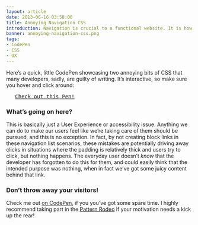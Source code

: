 ```yaml
---
layout: article
date: 2013-06-16 03:58:00
title: Annoying Navigation CSS
introduction: Navigation is crucial to a functional website. It is how your users find the information they're after; get it right, and your users are happy—get it wrong, and they go insane!
banner: annoying-navigation-css.png
tags:
- CodePen
- CSS
- UX
---
```


Here’s a quick, little CodePen showcasing two annoying bits of CSS that many developers, sadly, are guilty of writing. It’s interactive, so make sure you hover and click around:

<pre class="codepen" data-height="600" data-type="result" data-href="LHqFy" data-user="chrisburnell" data-safe="true"> <code> </code> <a href="http://codepen.io/chrisburnell/pen/LHqFy">Check out this Pen!</a> </pre>
<script src="http://codepen.io/assets/embed/ei.js"></script>

### What’s going on here?

This is basically just a User Experience or accessibility issue. Anything we can do to make our users feel like we’re taking care of them should be pursued, and this is no exception. In fact, by not creating block links in these navigation list scenarios, these mistakes are potentially driving away clicks in situations where the padding is relatively thick and users try to click, but nothing happens. The everyday user doesn’t *know* that the developer has forgotten to do this for them, and could easily think that the intended purpose was nothing, when in fact we’ve got some juicy content behind that link.

### Don’t throw away your visitors!

Check me out [on CodePen](http://codepen.io/chrisburnell), if you you’ve got some spare time. I highly recommend taking part in the [Pattern Rodeo](http://blog.codepen.io/rodeo/) if your motivation needs a kick up the rear!
